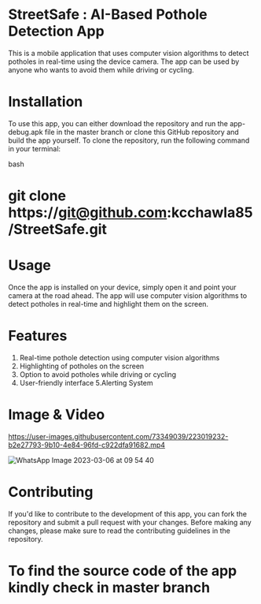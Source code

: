 
# StreetSafe :  AI-Based Pothole Detection App
This is a mobile application that uses computer vision algorithms to detect potholes in real-time using the device camera. The app can be used by anyone who wants to avoid them while driving or cycling.

# Installation
To use this app, you can either download the repository and run the app-debug.apk file in the master branch or clone this GitHub repository and build the app yourself. To clone the repository, run the following command in your terminal:

bash
# git clone https://git@github.com:kcchawla85/StreetSafe.git

# Usage
Once the app is installed on your device, simply open it and point your camera at the road ahead. The app will use computer vision algorithms to detect potholes in real-time and highlight them on the screen. 

# Features
1. Real-time pothole detection using computer vision algorithms
2. Highlighting of potholes on the screen
3. Option to avoid potholes while driving or cycling
4. User-friendly interface
5.Alerting System

# Image & Video


https://user-images.githubusercontent.com/73349039/223019232-b2e27793-9b10-4e84-96fd-c922dfa91682.mp4

![WhatsApp Image 2023-03-06 at 09 54 40](https://user-images.githubusercontent.com/73349039/223019250-5f8ac210-4c72-4b84-bd1b-4e5eac91de42.jpg)


# Contributing
If you'd like to contribute to the development of this app, you can fork the repository and submit a pull request with your changes. Before making any changes, please make sure to read the contributing guidelines in the repository.

# To find the source code of the app kindly check in master branch


